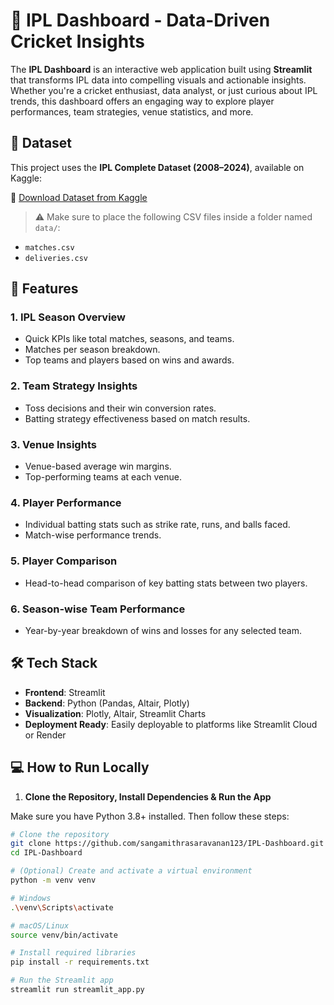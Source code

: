 # 🏏 IPL Dashboard - Data-Driven Cricket Insights

The **IPL Dashboard** is an interactive web application built using **Streamlit** that transforms IPL data into compelling visuals and actionable insights. Whether you're a cricket enthusiast, data analyst, or just curious about IPL trends, this dashboard offers an engaging way to explore player performances, team strategies, venue statistics, and more.

## 📁 Dataset

This project uses the **IPL Complete Dataset (2008–2024)**, available on Kaggle:

🔗 [Download Dataset from Kaggle](https://www.kaggle.com/datasets/patrickb1912/ipl-complete-dataset-20082020)

> ⚠️ Make sure to place the following CSV files inside a folder named `data/`:
- `matches.csv`
- `deliveries.csv`

## 🚀 Features

### 1. IPL Season Overview
- Quick KPIs like total matches, seasons, and teams.
- Matches per season breakdown.
- Top teams and players based on wins and awards.

### 2. Team Strategy Insights
- Toss decisions and their win conversion rates.
- Batting strategy effectiveness based on match results.

### 3. Venue Insights
- Venue-based average win margins.
- Top-performing teams at each venue.

### 4. Player Performance
- Individual batting stats such as strike rate, runs, and balls faced.
- Match-wise performance trends.

### 5. Player Comparison
- Head-to-head comparison of key batting stats between two players.

### 6. Season-wise Team Performance
- Year-by-year breakdown of wins and losses for any selected team.

## 🛠️ Tech Stack

- **Frontend**: Streamlit  
- **Backend**: Python (Pandas, Altair, Plotly)  
- **Visualization**: Plotly, Altair, Streamlit Charts  
- **Deployment Ready**: Easily deployable to platforms like Streamlit Cloud or Render

## 💻 How to Run Locally

1. **Clone the Repository, Install Dependencies & Run the App**

Make sure you have Python 3.8+ installed. Then follow these steps:

```bash
# Clone the repository
git clone https://github.com/sangamithrasaravanan123/IPL-Dashboard.git
cd IPL-Dashboard

# (Optional) Create and activate a virtual environment
python -m venv venv

# Windows
.\venv\Scripts\activate

# macOS/Linux
source venv/bin/activate

# Install required libraries
pip install -r requirements.txt

# Run the Streamlit app
streamlit run streamlit_app.py
